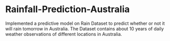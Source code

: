 # Rainfall-Prediction-Australia
Implemented a predictive model on Rain Dataset to predict whether or not it will rain tomorrow in Australia. The Dataset contains about 10 years of daily weather observations of different locations in Australia. 

